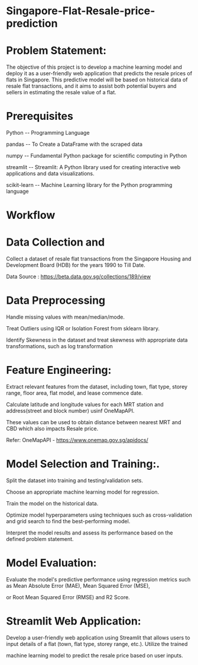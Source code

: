 # Singapore-Flat-Resale-price-prediction

# Problem Statement:

The objective of this project is to develop a machine learning model and deploy it as a user-friendly web application that predicts the resale prices of flats in Singapore. This predictive model will be based on historical data of resale flat transactions, and it aims to assist both potential buyers and sellers in estimating the resale value of a flat.

# Prerequisites

Python -- Programming Language

pandas -- To Create a DataFrame with the scraped data

numpy -- Fundamental Python package for scientific computing in Python

streamlit -- Streamlit: A Python library used for creating interactive web applications and data visualizations.

scikit-learn -- Machine Learning library for the Python programming language

# Workflow

# Data Collection and 

Collect a dataset of resale flat transactions from the Singapore Housing and Development Board (HDB) for the years 1990 to Till Date.

Data Source : https://beta.data.gov.sg/collections/189/view

# Data Preprocessing

Handle missing values with mean/median/mode.

Treat Outliers using IQR or Isolation Forest from sklearn library.

Identify Skewness in the dataset and treat skewness with appropriate data transformations, such as log transformation

# Feature Engineering: 

Extract relevant features from the dataset, including town, flat type, storey range, floor area, flat model, and lease commence date.

Calculate latitude and longitude values for each MRT station and address(street and block number) usinf OneMapAPI.

These values can be used to obtain distance between nearest MRT and CBD which also impacts Resale price.

Refer: OneMapAPI - https://www.onemap.gov.sg/apidocs/

# Model Selection and Training:.

Split the dataset into training and testing/validation sets.

Choose an appropriate machine learning model for regression.

Train the model on the historical data.

Optimize model hyperparameters using techniques such as cross-validation and grid search to find the best-performing model.

Interpret the model results and assess its performance based on the defined problem statement.

# Model Evaluation: 

Evaluate the model's predictive performance using regression metrics such as Mean Absolute Error (MAE), Mean Squared Error (MSE), 

or Root Mean Squared Error (RMSE) and R2 Score.

# Streamlit Web Application: 

Develop a user-friendly web application using Streamlit that allows users to input details of a flat (town, flat type, storey range, etc.). Utilize the trained

machine learning model to predict the resale price based on user inputs.
